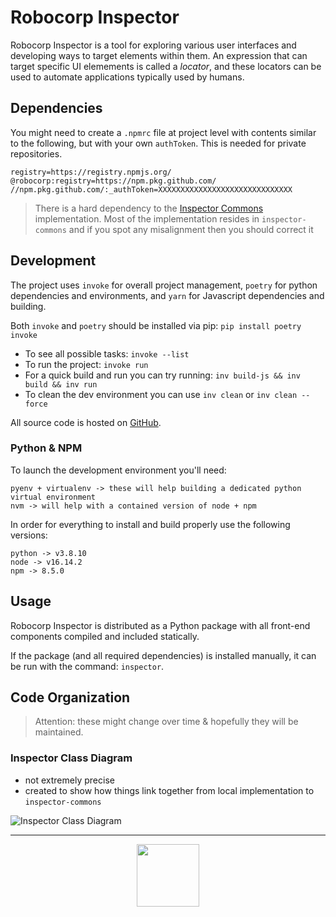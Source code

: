 # Robocorp Inspector

Robocorp Inspector is a tool for exploring various user interfaces
and developing ways to target elements within them. An expression
that can target specific UI elemements is called a _locator_, and
these locators can be used to automate applications typically
used by humans.

## Dependencies

You might need to create a `.npmrc` file at project level with contents similar to the following, but with your own `authToken`.
This is needed for private repositories.

```
registry=https://registry.npmjs.org/
@robocorp:registry=https://npm.pkg.github.com/
//npm.pkg.github.com/:_authToken=XXXXXXXXXXXXXXXXXXXXXXXXXXXXXX
```

> There is a hard dependency to the [Inspector Commons](https://github.com/robocorp/inspector-commons) implementation.
> Most of the implementation resides in `inspector-commons` and if you spot any misalignment then you should correct it

## Development

The project uses `invoke` for overall project management, `poetry` for
python dependencies and environments, and `yarn` for Javascript dependencies
and building.

Both `invoke` and `poetry` should be installed via pip: `pip install poetry invoke`

- To see all possible tasks: `invoke --list`
- To run the project: `invoke run `
- For a quick build and run you can try running: `inv build-js && inv build && inv run`
- To clean the dev environment you can use `inv clean` or `inv clean --force`

All source code is hosted on [GitHub](https://github.com/robocorp/inspector/).

### Python & NPM

To launch the development environment you'll need:
```
pyenv + virtualenv -> these will help building a dedicated python virtual environment
nvm -> will help with a contained version of node + npm
```

In order for everything to install and build properly use the following versions:
```
python -> v3.8.10
node -> v16.14.2
npm -> 8.5.0
```

## Usage

Robocorp Inspector is distributed as a Python package with all front-end
components compiled and included statically.

If the package (and all required dependencies) is installed manually,
it can be run with the command: `inspector`.

## Code Organization

> Attention: these might change over time & hopefully they will be maintained.

### Inspector Class Diagram

- not extremely precise
- created to show how things link together from local implementation to `inspector-commons`

![Inspector Class Diagram](./assets/InspectorClassDiagram.jpg)

---

<p align="center">
  <img height="100" src="https://cdn.robocorp.com/brand/Logo/Dark%20logo%20transparent%20with%20buffer%20space/Dark%20logo%20transparent%20with%20buffer%20space.svg">
</p>

